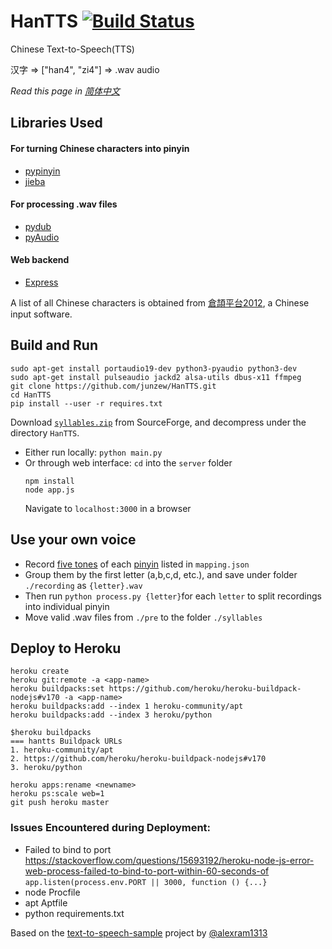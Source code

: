 # HanTTS [![Build Status](https://travis-ci.org/junzew/HanTTS.svg?branch=master)](https://travis-ci.org/junzew/HanTTS)

Chinese Text-to-Speech(TTS)

汉字 => ["han4", "zi4"] => .wav audio

*Read this page in [简体中文](https://github.com/junzew/HanTTS/blob/master/README.zh.md)*
## Libraries Used

#### For turning Chinese characters into pinyin
- [pypinyin](https://github.com/mozillazg/python-pinyin)
- [jieba](https://github.com/fxsjy/jieba)

#### For processing .wav files
- [pydub](https://github.com/jiaaro/pydub)
- [pyAudio](https://people.csail.mit.edu/hubert/pyaudio/)

#### Web backend
- [Express](https://expressjs.com)

A list of all Chinese characters is obtained from [倉頡平台2012](https://chinese.stackexchange.com/questions/22484/list-of-all-traditional-chinese-characters), a Chinese input software.

## Build and Run

```
sudo apt-get install portaudio19-dev python3-pyaudio python3-dev
sudo apt-get install pulseaudio jackd2 alsa-utils dbus-x11 ffmpeg
git clone https://github.com/junzew/HanTTS.git
cd HanTTS
pip install --user -r requires.txt
```

Download [`syllables.zip`](https://sourceforge.net/projects/hantts/files/?source=navbar) from SourceForge, and decompress under the directory `HanTTS`.

* Either run locally: `python main.py` 
* Or through web interface:
	`cd` into the `server` folder
	```
	npm install
	node app.js
	```
	Navigate to `localhost:3000` in a browser

## Use your own voice
- Record [five tones](https://en.wikipedia.org/wiki/Pinyin#Tones) of each [pinyin](https://en.wikipedia.org/wiki/Pinyin_table) listed in `mapping.json`
- Group them by the first letter (a,b,c,d, etc.), and save under folder `./recording` as `{letter}.wav`
- Then run `python process.py {letter}`for each `letter` to split recordings into individual pinyin
- Move valid .wav files from `./pre` to the folder `./syllables`
##


## Deploy to Heroku
```
heroku create
heroku git:remote -a <app-name>
heroku buildpacks:set https://github.com/heroku/heroku-buildpack-nodejs#v170 -a <app-name>
heroku buildpacks:add --index 1 heroku-community/apt
heroku buildpacks:add --index 3 heroku/python

$heroku buildpacks
=== hantts Buildpack URLs
1. heroku-community/apt
2. https://github.com/heroku/heroku-buildpack-nodejs#v170
3. heroku/python

heroku apps:rename <newname>
heroku ps:scale web=1
git push heroku master
```

### Issues Encountered during Deployment: 
* Failed to bind to port
https://stackoverflow.com/questions/15693192/heroku-node-js-error-web-process-failed-to-bind-to-port-within-60-seconds-of
`app.listen(process.env.PORT || 3000, function () {...}`
* node Procfile
* apt Aptfile
* python requirements.txt

Based on the [text-to-speech-sample](https://github.com/alexram1313/text-to-speech-sample) project by [@alexram1313](https://github.com/alexram1313)
